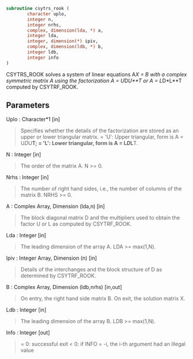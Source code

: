 ```fortran
subroutine csytrs_rook (
		character uplo,
		integer n,
		integer nrhs,
		complex, dimension(lda, *) a,
		integer lda,
		integer, dimension(*) ipiv,
		complex, dimension(ldb, *) b,
		integer ldb,
		integer info
)
```

 CSYTRS_ROOK solves a system of linear equations A*X = B with
 a complex symmetric matrix A using the factorization A = U*D*U**T or
 A = L*D*L**T computed by CSYTRF_ROOK.

## Parameters
Uplo : Character*1 [in]
> Specifies whether the details of the factorization are stored
> as an upper or lower triangular matrix.
> = 'U':  Upper triangular, form is A = U*D*U**T;
> = 'L':  Lower triangular, form is A = L*D*L**T.

N : Integer [in]
> The order of the matrix A.  N >= 0.

Nrhs : Integer [in]
> The number of right hand sides, i.e., the number of columns
> of the matrix B.  NRHS >= 0.

A : Complex Array, Dimension (lda,n) [in]
> The block diagonal matrix D and the multipliers used to
> obtain the factor U or L as computed by CSYTRF_ROOK.

Lda : Integer [in]
> The leading dimension of the array A.  LDA >= max(1,N).

Ipiv : Integer Array, Dimension (n) [in]
> Details of the interchanges and the block structure of D
> as determined by CSYTRF_ROOK.

B : Complex Array, Dimension (ldb,nrhs) [in,out]
> On entry, the right hand side matrix B.
> On exit, the solution matrix X.

Ldb : Integer [in]
> The leading dimension of the array B.  LDB >= max(1,N).

Info : Integer [out]
> = 0:  successful exit
> < 0:  if INFO = -i, the i-th argument had an illegal value

